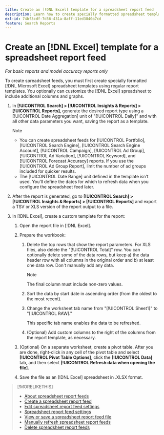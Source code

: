 ```yaml
---
title: Create an [!DNL Excel] template for a spreadsheet report feed
description: Learn how to create specially formatted spreadsheet templates.
exl-id: 74bf3cdf-7d56-431a-8aff-11ed3840a7cd
feature: Search Reports
---
```

# Create an [!DNL Excel] template for a spreadsheet report feed

*For basic reports and model accuracy reports only*

To create spreadsheet feeds, you must first create specially formatted [!DNL Microsoft Excel] spreadsheet templates using regular report templates. You optionally can customize the [!DNL Excel] spreadsheet to include additional columns and graphs.

1. In **[!UICONTROL Search] > [!UICONTROL Insights & Reports] > [!UICONTROL Reports]**, generate the desired report type using a [!UICONTROL Date Aggregation] unit of "[!UICONTROL Daily]" and with all other data parameters you want, saving the report as a template.

   >[!NOTE]
   >
   > * You can create spreadsheet feeds for [!UICONTROL Portfolio], [!UICONTROL Search Engine], [!UICONTROL Search Engine Account], [!UICONTROL Campaign], [!UICONTROL Ad Group], [!UICONTROL Ad Variation], [!UICONTROL Keyword], and [!UICONTROL Forecast Accuracy] reports. If you use the [!UICONTROL Ad Group Report], limit the number of ad groups included for quicker results.
   > * The [!UICONTROL Date Range] unit defined in the template isn't used. You'll define the dates for which to refresh data when you configure the spreadsheet feed later.

1. After the report is generated, go to **[!UICONTROL Search] > [!UICONTROL Insights & Reports] > [!UICONTROL Reports]** and export a TSV or XLS version of the report output to a file.

1. In [!DNL Excel], create a custom template for the report:

   1. Open the report file in [!DNL Excel].
   
   1. Prepare the workbook:
      
      1. Delete the top rows that show the report parameters. For XLS files, also delete the "[!UICONTROL Total]" row. You can optionally delete some of the data rows, but keep a) the data header row with all columns in the original order and b) at least one data row. Don't manually add any data.
       
         >[!NOTE]
         >
         > The final column must include non-zero values.
       
       2. Sort the data by start date in ascending order (from the oldest to the most recent).
       
       3. Change the worksheet tab name from "[!UICONTROL Sheet1]" to "[!UICONTROL RAW]."
          
          This specific tab name enables the data to be refreshed.
          
       4. (Optional) Add custom columns to the right of the columns from the report template, as necessary.

   1. (Optional) On a separate worksheet, create a pivot table. After you are done, right-click in any cell of the pivot table and select **[!UICONTROL Pivot Table Options]**, click the **[!UICONTROL Data]** tab, and then select **[!UICONTROL Refresh data when opening the file]**.
   
   1. Save the file as an [!DNL Excel] spreadsheet in .XLSX format.

>[!MORELIKETHIS]
>
>* [About spreadsheet report feeds](spreadsheet-feed-about.md)
>* [Create a spreadsheet report feed](spreadsheet-feed-create.md)
>* [Edit spreadsheet report feed settings](spreadsheet-feed-edit.md)
>* [Spreadsheet report feed settings](spreadsheet-feed-settings.md)
>* [View or save a spreadsheet report feed file](spreadsheet-feed-view-or-save.md)
>* [Manually refresh spreadsheet report feeds](spreadsheet-feed-refresh.md)
>* [Delete spreadsheet report feeds](spreadsheet-feed-delete.md)
